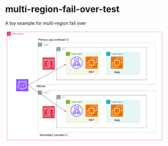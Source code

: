 # multi-region-fail-over-test
A toy example for multi-region fail over


![](multi_region_failover.png)